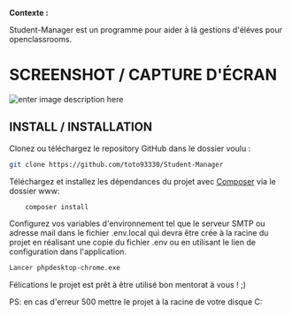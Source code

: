 **Contexte :**

Student-Manager est un programme pour aider à là gestions d'éléves pour openclassrooms.

# SCREENSHOT  / CAPTURE D'ÉCRAN

![enter image description here](https://i.ibb.co/NxVZg9F/Sans-titre-2.jpg)

## INSTALL / INSTALLATION

Clonez ou téléchargez le repository GitHub dans le dossier voulu :
```sh
git clone https://github.com/toto93330/Student-Manager
```

Téléchargez et installez les dépendances du projet avec [Composer](https://getcomposer.org/download/) via le dossier www:
```
    composer install
```

Configurez vos variables d'environnement tel que le serveur SMTP ou adresse mail dans le fichier .env.local qui devra être crée à la racine du projet en réalisant une copie du fichier .env ou en utilisant le lien de configuration dans l'application.

```sh
Lancer phpdesktop-chrome.exe
```

Félications le projet est prêt à être utilisé bon mentorat à vous ! ;)

PS: en cas d'erreur 500 mettre le projet à la racine de votre disque C:
